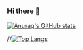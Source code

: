 ### Hi there 👋

[![Anurag's GitHub stats](https://github-readme-stats.vercel.app/api?username=Fantom250YT&theme=react)](https://github.com/anuraghazra/github-readme-stats)




//[![Top Langs](https://github-readme-stats.vercel.app/api/top-langs/?username=Fantom250YT)](https://github.com/anuraghazra/github-readme-stats)
